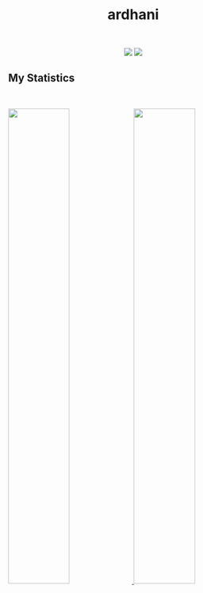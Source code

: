 <div>
  <h1 align='center'>ardhani</h1>
  <p algin=center><null?></p>
</div>

<br>

<p>
<div align="center">
  <img src="https://img.shields.io/static/v1?label=&message=Penetration%20Tester&color=red&logo=kalilinux">
  <img src="https://img.shields.io/static/v1?label=&message=CTF%20Player&color=blueviolet&logo=macos">
</div>
</p>

## My Statistics

<br/>
<p align="left">
  <a href="https://kdandy.com/">
  <img width="49.5%" src="https://github-readme-stats.vercel.app/api?username=naufalardhani&show_icons=true&theme=gruvbox&hide_border=true" />
    <img width="49.5%" src="https://github-readme-streak-stats.herokuapp.com/?user=naufalardhani&theme=gruvbox&hide_border=true" />
  </a>
</p>
<br>
